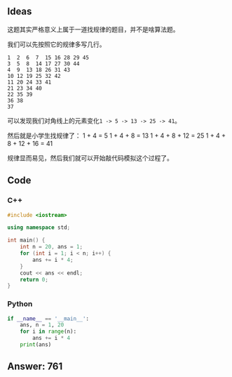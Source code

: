## Ideas

这题其实严格意义上属于一道找规律的题目，并不是啥算法题。

我们可以先按照它的规律多写几行。

```
1  2  6  7  15 16 28 29 45
3  5  8  14 17 27 30 44
4  9  13 18 26 31 43
10 12 19 25 32 42
11 20 24 33 41
21 23 34 40
22 35 39
36 38
37
```

可以发现我们对角线上的元素变化```1 -> 5 -> 13 -> 25 -> 41```。

然后就是小学生找规律了：
1 + 4 = 5
1 + 4 + 8 = 13
1 + 4 + 8 + 12 = 25
1 + 4 + 8 + 12 + 16 = 41

规律显而易见，然后我们就可以开始敲代码模拟这个过程了。

## Code

### C++
```cpp
#include <iostream> 

using namespace std;

int main() {
	int n = 20, ans = 1;
	for (int i = 1; i < n; i++) {
		ans += i * 4;
	}
	cout << ans << endl;
	return 0;
}
```

### Python
```python
if __name__ == '__main__':
    ans, n = 1, 20
    for i in range(n):
        ans += i * 4
    print(ans)
```

## Answer: 761
